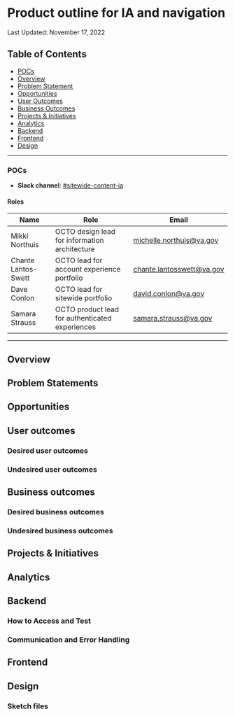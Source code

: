 # Product outline for IA and navigation

Last Updated: November 17, 2022

## Table of Contents

- [POCs](#pocs)
- [Overview](#overview)
- [Problem Statement](#problem-statement)
- [Opportunities](#opportunities)
- [User Outcomes](#user-outcomes)
- [Business Outcomes](#business-outcomes)
- [Projects & Initiatives](#projects)
- [Analytics](#analytics)
- [Backend](#backend) 
- [Frontend](#frontend)
- [Design](#design)

---

### POCs

- **Slack channel**: [#sitewide-content-ia](https://dsva.slack.com/channels/sitewide-content-ia)

#### Roles  
  
|Name|Role|Email|
|----|----|-----|
|Mikki Northuis| OCTO design lead for information architecture|michelle.northuis@va.gov|
|Chante Lantos-Swett|OCTO lead for account experience portfolio|chante.lantosswett@va.gov|
|Dave Conlon|OCTO lead for sitewide portfolio|david.conlon@va.gov|
|Samara Strauss |OCTO product lead for authenticated experiences|samara.strauss@va.gov|

---

## Overview

## Problem Statements

## Opportunities

## User outcomes

### Desired user outcomes

### Undesired user outcomes

## Business outcomes

### Desired business outcomes

### Undesired business outcomes

## Projects & Initiatives

## Analytics

## Backend

### How to Access and Test

### Communication and Error Handling

## Frontend

## Design 

### Sketch files
